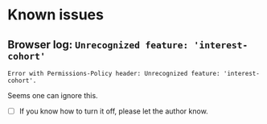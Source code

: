 # Known issues

## Browser log: `Unrecognized feature: 'interest-cohort'`

```
Error with Permissions-Policy header: Unrecognized feature: 'interest-cohort'.
```

Seems one can ignore this. 

- [ ] If you know how to turn it off, please let the author know.

